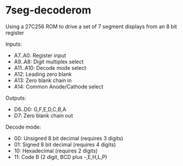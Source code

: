 # 7seg-decoderom
Using a 27C256 ROM to drive a set of 7 segment displays from an 8 bit register


Inputs:
* A7..A0: Register input
* A9..A8: Digit multiplex select
* A11..A10: Decode mode select
* A12: Leading zero blank
* A13: Zero blank chain in
* A14: Common Anode/Cathode select

Outputs:
* D6..D0: G,F,E,D,C,B,A
* D7: Zero blank chain out

Decode mode:
* 00: Unsigned 8 bit decimal (requires 3 digits)
* 01: Signed 8 bit decimal (requires 4 digits)
* 10: Hexadecimal (requires 2 digits)
* 11: Code B (2 digit, BCD plus -,E,H,L,P)
